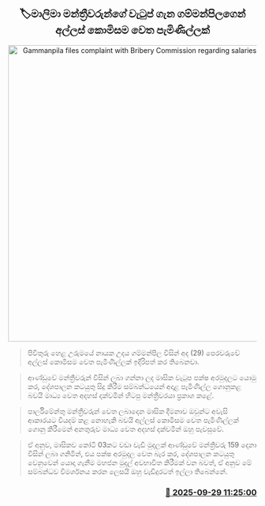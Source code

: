 <p align='center'><b><h2 align='center' title='Gammanpila files complaint with Bribery Commission regarding salaries of NPP MPs'>🏷මාලිමා‍ මන්ත්‍රීවරුන්ගේ වැටුප් ගැන ගම්මන්පිලගෙන් අල්ලස් කොමිසම වෙත පැමිණිල්ලක්</h2></b></p>
<p align='center'><img src='https://helakuru.sgp1.cdn.digitaloceanspaces.com/esana/images/lib/gammanpila-jkoi.jpg' width='600' alt='Gammanpila files complaint with Bribery Commission regarding salaries of NPP MPs'></p>

> පිවිතුරු හෙළ උරුමයේ නායක උදය ගම්මන්පිල විසින් අද (29) පෙරවරුවේ අල්ලස් කොමිසම වෙත පැමිණිල්ලක් ඉදිරිපත් කර තිබෙනවා.

> ආණ්ඩුවේ මන්ත්‍රීවරුන් විසින් ලබා ගන්නා ලද මාසික වැටුප පක්ෂ අරමුදලට යොමු කර, දේශපාලන කටයුතු සිදු කිරීම සම්බන්ධයෙන් අදාළ පැමිණිල්ල ගොනුකළ බවයි මාධ්‍ය වෙත අදහස් දක්වමින් හිටපු මන්ත්‍රීවරයා ප්‍රකාශ කළේ.

> පාර්ලිමේන්තු මන්ත්‍රීවරුන් වෙත ලබාදෙන මාසික දීමනාව ඔවුන්ට අවැසි ආකාරයට වියදම් කළ නොහැකි බවයි අල්ලස් කොමිසම වෙත පැමිණිල්ලක් ගොනු කිරීමෙන් අනතුරුව මාධ්‍ය වෙත අදහස් දක්වමින් ඔහු පැවසුවේ.

> ඒ අනුව, මාසිකව කෝටි 03කට වඩා වැඩි මුදලක් ආණ්ඩුවේ මන්ත්‍රීවරු 159 දෙනා විසින් ලබා ගනිමින්, එය පක්ෂ අරමුදල වෙත බැර කර, දේශපාලන කටයුතු වෙනුවෙන් යොදා ගැනීම මහජන මුදල් අවභාවිත කිරීමක් වන බවත්, ඒ අනුව මේ සම්බන්ධව විමර්ශනය කරන ලෙසයි ඔහු වැඩිදුරටත් ඉල්ලා ත‍ිබෙන්නේ.



<h3 align='right'><a href='https://www.helakuru.lk/esana/p/114058/'>📅 2025-09-29 11:25:00</a></h3>
